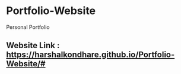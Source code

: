 # Portfolio-Website
Personal Portfolio

## **Website Link : https://harshalkondhare.github.io/Portfolio-Website/#**
